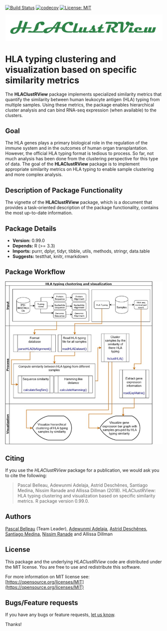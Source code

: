 [![Build Status](https://travis-ci.org/NCBI-Hackathons/HLAClustRView.svg?branch=master)](https://travis-ci.org/NCBI-Hackathons/HLAClustRView)
[![codecov](https://codecov.io/gh/NCBI-Hackathons/HLAClustRView/branch/master/graph/badge.svg)](https://codecov.io/gh/NCBI-Hackathons/HLAClustRView)
[![License: MIT](https://img.shields.io/badge/License-MIT-yellow.svg)](https://opensource.org/licenses/MIT)

<p align="center">
<img src="/vignettes/HLAClustRViewLogo.png" alt=""/>
</p>

# HLA typing clustering and visualization based on specific similarity metrics #


The **HLAClustRView** package implements specialized similarity metrics that
quantify the similarity between human leukocyte antigen (HLA) typing from 
multiple samples. Using these metrics, the package enables hierarchical 
cluster analysis and can bind RNA-seq expression (when available) to the 
clusters.

## Goal ##

The HLA genes plays a primary biological role in 
the regulation of the immune system and in the outcomes of human organ 
transplantation. However, the official HLA typing format is tedious to process.
So far, not much analysis has been done from the clustering perspective for
this type of data.
The goal of the **HLAClustRView** package is to implement appropriate 
similarity metrics on HLA typing to enable sample clustering and more complex
analysis.

## Description of Package Functionality ##

The vignette of the **HLAClustRView** package, which is a document that 
provides a task-oriented description of the package functionality, contains the 
most up-to-date information.

## Package Details ##

* **Version:** 0.99.0
* **Depends:** R (>= 3.3)
* **Imports:** purrr, dplyr, tidyr, tibble, utils, methods, stringr, data.table
* **Suggests:** testthat, knitr, rmarkdown
    
## Package Workflow ##


<p align="center">
<img src="/vignettes/HLAdesign.jpg" alt=""/>
</>

## Citing ##

If you use the *HLAClustRView* package 
for a publication, we would ask you to cite the following:

> Pascal Belleau, Adewunmi Adelaja, Astrid Deschênes, Santiago Medina, Nissim Ranade and Allissa Dillman (2018). HLAClustRView: HLA typing clustering and visualization based on specific similarity metrics. R package version 0.99.0.

## Authors ##

[Pascal Belleau](http://ca.linkedin.com/in/pascalbelleau "Pascal Belleau") (Team Leader),
[Adewunmi Adelaja](https://www.linkedin.com/in/adewunmi-adelaja-2b3b1635/ "Adewunmi Adelaja"), 
[Astrid Deschênes](https://www.linkedin.com/in/astriddeschenes "Astrid Deschênes"),
[Santiago Medina](https://github.com/santiago1234), [Nissim Ranade](https://www.linkedin.com/in/nissim-ranade-4029b3b5 "Nissim Ranade") and Allissa Dillman

## License ##

This package and the underlying *HLAClustRView* code are distributed under 
the MIT license. You are free to use and redistribute this software. 

For more information on MIT license see: [https://opensource.org/licenses/MIT](https://opensource.org/licenses/MIT)

## Bugs/Feature requests ##

If you have any bugs or feature requests, 
[let us know](https://github.com/NCBI-Hackathons/Integrating-HLA-typing-methods-and-RNA-seq/issues). 

Thanks!
